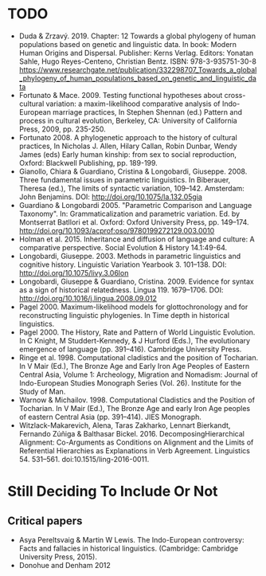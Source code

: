 # TODO

* Duda & Zrzavý. 2019. Chapter: 12 Towards a global phylogeny of human populations based on genetic and linguistic data. In book: Modern Human Origins and Dispersal. Publisher: Kerns Verlag. Editors: Yonatan Sahle, Hugo Reyes-Centeno, Christian Bentz. ISBN: 978-3-935751-30-8 https://www.researchgate.net/publication/332298707_Towards_a_global_phylogeny_of_human_populations_based_on_genetic_and_linguistic_data
* Fortunato & Mace. 2009. Testing functional hypotheses about cross-cultural variation: a maxim-likelihood comparative analysis of Indo-European marriage practices, In Stephen Shennan (ed.) Pattern and process in cultural evolution, Berkeley, CA: University of California Press, 2009, pp. 235-250.
* Fortunato 2008. A phylogenetic approach to the history of cultural practices, In Nicholas J. Allen, Hilary Callan, Robin Dunbar, Wendy James (eds) Early human kinship: from sex to social reproduction, Oxford: Blackwell Publishing, pp. 189-199.
* Gianollo, Chiara & Guardiano, Cristina & Longobardi, Giuseppe. 2008. Three fundamental issues in parametric linguistics. In Biberauer, Theresa (ed.), The limits of syntactic variation, 109–142. Amsterdam: John Benjamins. DOI:  http://doi.org/10.1075/la.132.05gia
* Guardiano & Longobardi 2005. "Parametric Comparison and Language Taxonomy". In: Grammaticalization and parametric variation. Ed. by Montserrat Batllori et al. Oxford: Oxford University Press, pp. 149–174. http://doi.org/10.1093/acprof:oso/9780199272129.003.0010
* Holman et al. 2015. Inheritance and diffusion of language and culture: A comparative perspective. Social Evolution & History 14.1:49-64.
* Longobardi, Giuseppe. 2003. Methods in parametric linguistics and cognitive history. Linguistic Variation Yearbook 3. 101–138. DOI:  http://doi.org/10.1075/livy.3.06lon
* Longobardi, Giuseppe & Guardiano, Cristina. 2009. Evidence for syntax as a sign of historical relatedness. Lingua 119. 1679–1706. DOI:  http://doi.org/10.1016/j.lingua.2008.09.012
* Pagel 2000. Maximum-likelihood models for glottochronology and for reconstructing linguistic phylogenies. In Time depth in historical linguistics.
* Pagel 2000. The History, Rate and Pattern of World Linguistic Evolution. In C Knight, M Studdert-Kennedy, & J Hurford (Eds.), The evolutionary emergence of language (pp. 391–416). Cambridge University Press.
* Ringe et al. 1998. Computational cladistics and the position of Tocharian. In V Mair (Ed.), The Bronze Age and Early Iron Age Peoples of Eastern Central Asia, Volume 1: Archeology, Migration and Nomadism: Journal of Indo-European Studies Monograph Series (Vol. 26). Institute for the Study of Man.
* Warnow & Michailov. 1998. Computational Cladistics and the Position of Tocharian. In V Mair (Ed.), The Bronze Age and early Iron Age peoples of eastern Central Asia (pp. 391–414). JIES Monograph.
* Witzlack-Makarevich, Alena, Taras Zakharko, Lennart Bierkandt, Fernando Zúñiga & Balthasar Bickel. 2016. DecomposingHierarchical Alignment: Co-Arguments as Conditions on Alignment and the Limits of Referential Hierarchies as Explanations in Verb Agreement. Linguistics 54. 531–561. doi:10.1515/ling-2016-0011. 


# Still Deciding To Include Or Not

## Critical papers

* Asya Pereltsvaig & Martin W Lewis. The Indo-European controversy: Facts and fallacies in historical linguistics. (Cambridge: Cambridge University Press, 2015).
* Donohue and Denham 2012

